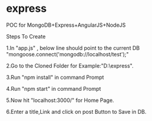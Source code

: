 # express
POC for MongoDB+Express+AngularJS+NodeJS


Steps To Create

1.In "app.js" , below line should point to the current DB
"mongoose.connect('mongodb://localhost/test');"

2.Go to the Cloned Folder for Example:"D:\express".

3.Run "npm install" in command Prompt

4.Run "npm start" in command Prompt

5.Now hit "localhost:3000/"  for Home Page.

6.Enter a title,Link and click on post Button to Save in DB.




